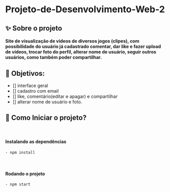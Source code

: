 # Projeto-de-Desenvolvimento-Web-2


## ✨ Sobre o projeto

<h4 style='text'>Site de visualização de vídeos de diversos jogos (clipes), com possibilidade do usuário já cadastrado comentar, dar like e fazer upload de vídeos, trocar foto do perfil, alterar nome de usuário, seguir outros usuários, como também poder compartilhar.</h4>

## 📌 Objetivos: 

- [] interface geral
- [] cadastro com email
- [] like, comentário(editar e apagar) e compartilhar 
- [] alterar nome de usuário e foto.

## 🚀 Como Iniciar o projeto? 
<br>

#### Instalando as dependências 
    - npm install 
<br>

#### Rodando o projeto 
    - npm start
